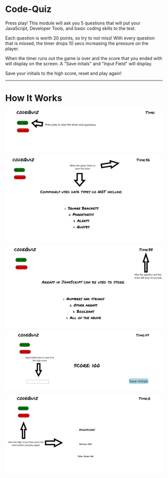 # Code-Quiz

Press play! This module will ask you 5 questions that will put your JavaScript, Developer Tools, and basic coding skills to the test.

Each question is worth 20 points, so try to not miss! With every question that is missed, the timer drops 10 secs increasing the pressure on the player.

When the timer runs out the game is over and the score that you ended with will display on the screen. A "Save initals" and "Input Field" will display.

Save your initials to the high score, reset and play again!

---

# How It Works

![codeQuiz](./Images/Game%20Intro.png)

![codeQuiz](./Images/Start%20Game%20.png)

![codeQuiz](./Images/Missed%20Question.png)

![codeQuiz](./Images/Initials.png)

![codeQuiz](./Images/End%20Game.png)

